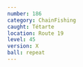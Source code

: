 ```yaml
---
number: 186
category: ChainFishing
caught: Tétarte
location: Route 19
level: 45
version: X
ball: repeat
---
```

